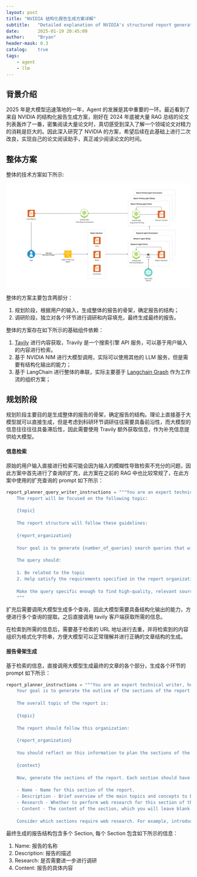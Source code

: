 ```yaml
---
layout: post
title: "NVIDIA 结构化报告生成方案详解"
subtitle:   "Detailed explanation of NVIDIA's structured report generation solution"
date:       2025-01-19 20:45:00
author:     "Bryan"
header-mask: 0.3
catalog:    true
tags:
    - agent
    - llm
---
```


## 背景介绍
2025 年是大模型迅速落地的一年，Agent 的发展是其中重要的一环。最近看到了来自 NVIDIA 的结构化报告生成方案，刚好在 2024 年底被大量 RAG 总结的论文列表轰炸了一番，密集阅读大量论文时，真切感受到深入了解一个领域论文对精力的消耗是巨大的。因此深入研究了 NVIDIA 的方案，希望后续在此基础上进行二次改良，实现自己的论文阅读助手，真正减少阅读论文的时间。


## 整体方案
整体的技术方案如下所示:

![flow](/img/in-post/structured-report/flow.png)

整体的方案主要包含两部分：
1. 规划阶段，根据用户的输入，生成整体的报告的骨架，确定报告的结构；
2. 调研阶段，独立对各个环节进行调研和内容填充，最终生成最终的报告。

整体的方案存在如下所示的基础组件依赖：
1. [Tavily](https://tavily.com/) 进行内容获取，Travily 是一个搜索引擎 API 服务，可以基于用户输入的内容进行检索。
2. 基于 NVIDIA NIM 进行大模型调用，实际可以使用其他的 LLM 服务，但是需要有结构化输出的能力；
3. 基于 LangChain 进行整体的串联，实际主要基于 [Langchain Graph](https://www.langchain.com/langgraph) 作为工作流的组织方案；


## 规划阶段

规划阶段主要目的是生成整体的报告的骨架，确定报告的结构。理论上直接基于大模型就可以直接生成，但是考虑到科研环节调研往往需要具备前沿性，而大模型的信息往往往往具备滞后性，因此需要使用 Travily 额外获取信息，作为补充信息提供给大模型。

#### 信息检索

原始的用户输入直接进行检索可能会因为输入的模糊性导致检索不充分的问题，因此方案中首先进行了查询的扩充，此方案在之前的 RAG 中也比较常规了，在此方案中使用的扩充查询的 prompt 如下所示：

```python
report_planner_query_writer_instructions = """You are an expert technical writer, helping to plan a report.
    The report will be focused on the following topic:

    {topic}

    The report structure will follow these guidelines:

    {report_organization}

    Your goal is to generate {number_of_queries} search queries that will help gather comprehensive information for planning the report sections.

    The query should:

    1. Be related to the topic
    2. Help satisfy the requirements specified in the report organization

    Make the query specific enough to find high-quality, relevant sources while covering the breadth needed for the report structure.
    """
```

扩充后需要调用大模型生成多个查询，因此大模型需要具备结构化输出的能力，方便进行多个查询的提取。之后直接调用 tavily 客户端获取所需的信息。

在检索到所需的信息后，需要基于检索的 URL 地址进行去重，并将检索到的内容组织为格式化字符串，方便大模型可以正常理解并进行正确的文章结构的生成。

#### 报告骨架生成

基于检索的信息，直接调用大模型生成最终的文章的各个部分，生成各个环节的 prompt 如下所示：

```python
report_planner_instructions = """You are an expert technical writer, helping to plan a report.
    Your goal is to generate the outline of the sections of the report.

    The overall topic of the report is:

    {topic}

    The report should follow this organization:

    {report_organization}

    You should reflect on this information to plan the sections of the report:

    {context}

    Now, generate the sections of the report. Each section should have the following fields:

    - Name - Name for this section of the report.
    - Description - Brief overview of the main topics and concepts to be covered in this section.
    - Research - Whether to perform web research for this section of the report.
    - Content - The content of the section, which you will leave blank for now.

    Consider which sections require web research. For example, introduction and conclusion will not require research because they will distill information from other parts of the report."""
```

最终生成的报告结构包含多个 Section, 每个 Section 包含如下所示的信息：

1. Name: 报告的名称
2. Description: 报告的描述
3. Research: 是否需要进一步进行调研
4. Content: 报告的具体内容

